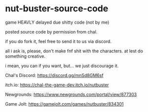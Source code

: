 # nut-buster-source-code
game HEAVLY delayed due shitty code (not by me)

posted source code by permission from chal.

if you do fork it, feel free to send it to us via discord.

all i ask is, please, don't make fnf shit with the characters. at lest do something creative.

i mean, you can if you want, but... we just discourage it.

Chal's Discord: https://discord.gg/mnSd8GM6sf


itch.io: https://chal-the-game-dev.itch.io/nutbuster

Newgrounds: https://www.newgrounds.com/portal/view/877303

Game Jolt: https://gamejolt.com/games/nutbuster/834301
